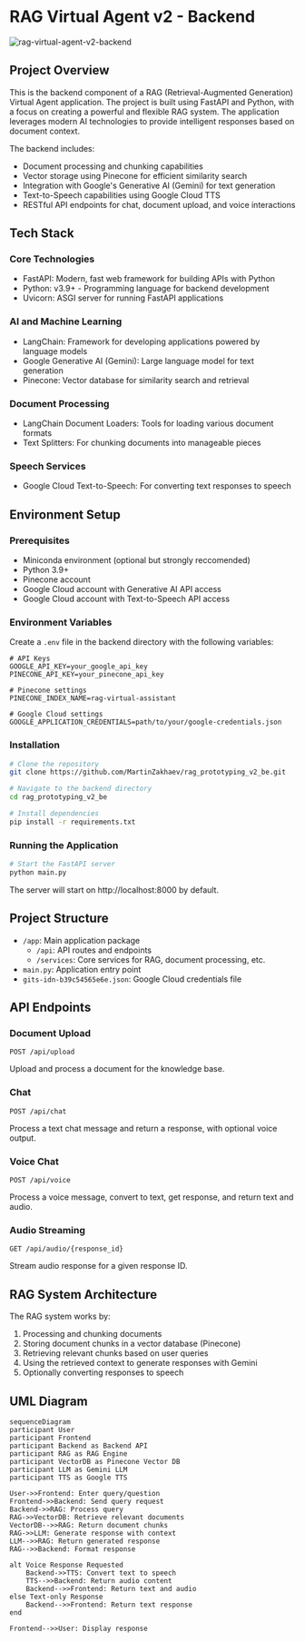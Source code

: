 # RAG Virtual Agent v2 - Backend

![rag-virtual-agent-v2-backend](https://ik.imagekit.io/terracorp/rag-prototyping-v2-chat-interface.png?updatedAt=1747543178794)

## Project Overview

This is the backend component of a RAG (Retrieval-Augmented Generation) Virtual Agent application. The project is built using FastAPI and Python, with a focus on creating a powerful and flexible RAG system. The application leverages modern AI technologies to provide intelligent responses based on document context.

The backend includes:

- Document processing and chunking capabilities
- Vector storage using Pinecone for efficient similarity search
- Integration with Google's Generative AI (Gemini) for text generation
- Text-to-Speech capabilities using Google Cloud TTS
- RESTful API endpoints for chat, document upload, and voice interactions

## Tech Stack

### Core Technologies

- FastAPI: Modern, fast web framework for building APIs with Python
- Python: v3.9+ - Programming language for backend development
- Uvicorn: ASGI server for running FastAPI applications

### AI and Machine Learning

- LangChain: Framework for developing applications powered by language models
- Google Generative AI (Gemini): Large language model for text generation
- Pinecone: Vector database for similarity search and retrieval

### Document Processing

- LangChain Document Loaders: Tools for loading various document formats
- Text Splitters: For chunking documents into manageable pieces

### Speech Services

- Google Cloud Text-to-Speech: For converting text responses to speech

## Environment Setup

### Prerequisites

- Miniconda environment (optional but strongly reccomended)
- Python 3.9+
- Pinecone account
- Google Cloud account with Generative AI API access
- Google Cloud account with Text-to-Speech API access

### Environment Variables

Create a `.env` file in the backend directory with the following variables:

```
# API Keys
GOOGLE_API_KEY=your_google_api_key
PINECONE_API_KEY=your_pinecone_api_key

# Pinecone settings
PINECONE_INDEX_NAME=rag-virtual-assistant

# Google Cloud settings
GOOGLE_APPLICATION_CREDENTIALS=path/to/your/google-credentials.json
```

### Installation

```bash
# Clone the repository
git clone https://github.com/MartinZakhaev/rag_prototyping_v2_be.git

# Navigate to the backend directory
cd rag_prototyping_v2_be

# Install dependencies
pip install -r requirements.txt
```

### Running the Application

```bash
# Start the FastAPI server
python main.py
```

The server will start on http://localhost:8000 by default.

## Project Structure

- `/app`: Main application package
  - `/api`: API routes and endpoints
  - `/services`: Core services for RAG, document processing, etc.
- `main.py`: Application entry point
- `gits-idn-b39c54565e6e.json`: Google Cloud credentials file

## API Endpoints

### Document Upload

```
POST /api/upload
```

Upload and process a document for the knowledge base.

### Chat

```
POST /api/chat
```

Process a text chat message and return a response, with optional voice output.

### Voice Chat

```
POST /api/voice
```

Process a voice message, convert to text, get response, and return text and audio.

### Audio Streaming

```
GET /api/audio/{response_id}
```

Stream audio response for a given response ID.

## RAG System Architecture

The RAG system works by:

1. Processing and chunking documents
2. Storing document chunks in a vector database (Pinecone)
3. Retrieving relevant chunks based on user queries
4. Using the retrieved context to generate responses with Gemini
5. Optionally converting responses to speech

## UML Diagram

```mermaid
sequenceDiagram
participant User
participant Frontend
participant Backend as Backend API
participant RAG as RAG Engine
participant VectorDB as Pinecone Vector DB
participant LLM as Gemini LLM
participant TTS as Google TTS

User->>Frontend: Enter query/question
Frontend->>Backend: Send query request
Backend->>RAG: Process query
RAG->>VectorDB: Retrieve relevant documents
VectorDB-->>RAG: Return document chunks
RAG->>LLM: Generate response with context
LLM-->>RAG: Return generated response
RAG-->>Backend: Format response

alt Voice Response Requested
    Backend->>TTS: Convert text to speech
    TTS-->>Backend: Return audio content
    Backend-->>Frontend: Return text and audio
else Text-only Response
    Backend-->>Frontend: Return text response
end

Frontend-->>User: Display response
```
